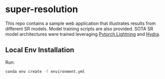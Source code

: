 # super-resolution

This repo contains a sample web application that illustrates results from different SR models. Model training scripts are also provided. SOTA SR model architectures were trained leveraging [Pytorch Lightning](https://github.com/PyTorchLightning/pytorch-lightning) and [Hydra](https://github.com/facebookresearch/hydra).

## Local Env Installation

Run:
```bash
conda env create -f environment.yml
```
